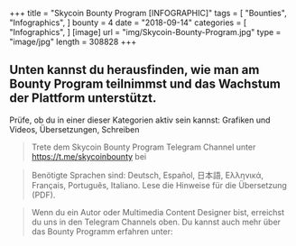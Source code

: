 +++
title = "Skycoin Bounty Program [INFOGRAPHIC]"
tags = [
    "Bounties",
    "Infographics",
]
bounty = 4
date = "2018-09-14"
categories = [
    "Infographics",
]
[image]
    url = "img/Skycoin-Bounty-Program.jpg"
    type = "image/jpg"
    length = 308828
+++

## Unten kannst du herausfinden, wie man am Bounty Program teilnimmst und das Wachstum der Plattform unterstützt.

Prüfe, ob du in einer dieser Kategorien aktiv sein kannst: Grafiken und Videos, Übersetzungen, Schreiben

> Trete dem Skycoin Bounty Program Telegram Channel unter https://t.me/skycoinbounty bei

> Benötigte Sprachen sind: Deutsch, Español, 日本語, Ελληνικά, Français, Português, Italiano. Lese die Hinweise für die Übersetzung (PDF).

> Wenn du ein Autor oder Multimedia Content Designer bist, erreichst du uns in den Telegram Channels oben. Du kannst auch mehr über das Bounty Programm erfahren unter:
